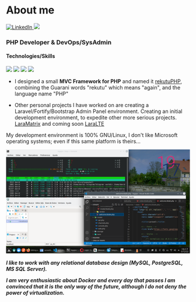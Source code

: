 # About me

<div id="badges">
  <a href="https://www.linkedin.com/in/david-gonzalez-romero-4b6596168/">
    <img src="https://img.shields.io/badge/LinkedIn-black?style=for-the-badge&logo=linkedin&logoColor=green" alt="LinkedIn"/>
  </a>
  <a href="https://github.com/dgrvedado">
    <img src="https://img.shields.io/badge/GitHub-black?style=for-the-badge&logo=github&logoColor=green"/>
  </a>
</div>

### PHP Developer & DevOps/SysAdmin 

#### Technologies/Skills
<p>
<img src="https://img.shields.io/badge/PHP-23%20years-red"/>
<img src="https://img.shields.io/badge/Laravel-6%20years-yellow"/>
<img src="https://img.shields.io/badge/UNIX/Linux-23%20years-green"/>
<img src="https://img.shields.io/badge/*SQL-23%20years-green"/>
</p>

  
- I designed a small **MVC Framework for PHP** and named it [rekutuPHP](https://github.com/dgrvedado/rekutuPHP), combining the Guarani words "rekutu" which means "again", and the language name "PHP"

- Other personal projects I have worked on are creating a Laravel/Fortify/Bootstrap Admin Panel environment. Creating an initial development environment, to expedite other more serious projects. [LaraMatrix](https://github.com/dgrvedado/LaraMatrix) and coming soon [LaraLTE](https://github.com/dgrvedado/LaraLTE)


My development environment is 100% GNU/Linux, I don't like Microsoft operating systems; even if this same platform is theirs...
<p align="center">
  <img src="https://github.com/dgrvedado/dgrvedado/blob/principal/Screenshot_20221205_191706.png" width="800"/>
</p>

___I like to work with any relational database design (MySQL, PostgreSQL, MS SQL Server).___ 

___I am very enthusiastic about Docker and every day that passes I am convinced that it is the only way of the future, although I do not deny the power of virtualization.___ 
